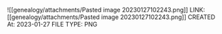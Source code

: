 ![[genealogy/attachments/Pasted image 20230127102243.png]]
LINK: [[genealogy/attachments/Pasted image 20230127102243.png]]
CREATED At: 2023-01-27
FILE TYPE: PNG
